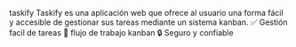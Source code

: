 taskify
Taskify es una aplicación web que ofrece al usuario una forma fácil y accesible de gestionar sus tareas mediante un sistema kanban. ✅ Gestión facil de tareas 🚀 flujo de trabajo kanban 🔒 Seguro y confiable